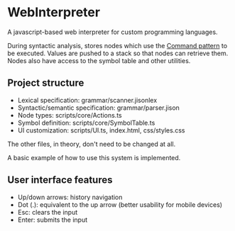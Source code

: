 # WebInterpreter
A javascript-based web interpreter for custom programming languages.

During syntactic analysis, stores nodes which use the [Command pattern](https://en.wikipedia.org/wiki/Command_pattern) to be executed. Values are pushed to a stack so that nodes can retrieve them. Nodes also have access to the symbol table and other utilities.

## Project structure
* Lexical specification: grammar/scanner.jisonlex
* Syntactic/semantic specification: grammar/parser.jison
* Node types: scripts/core/Actions.ts
* Symbol definition: scripts/core/SymbolTable.ts
* UI customization: scripts/UI.ts, index.html, css/styles.css

The other files, in theory, don't need to be changed at all.

A basic example of how to use this system is implemented.

## User interface features
* Up/down arrows: history navigation
* Dot (.): equivalent to the up arrow (better usability for mobile devices)
* Esc: clears the input
* Enter: submits the input
